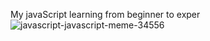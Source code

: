 My javaScript learning from beginner to exper
 ![javascript-javascript-meme-34556](https://github.com/YasmineElbh/javaScript101/assets/126027461/1cfb082f-afbb-4796-b161-118d380d299f)
